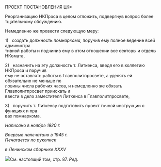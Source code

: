 ПРОЕКТ ПОСТАНОВЛЕНИЯ ЦК*

Реорганизацию НКПроса в целом отложить, подвергнув вопрос более тщательному обсуждению.

Немедленно же провести следующую меру:

1)   создать должность _помнаркома,_ поручив ему полное ведение всей администра­  
тивной работы и подчинив ему в этом отношении все секторы и отделы НКомата,

2)   назначить на эту должность т. Литкенса, введя его в коллегию НКПроса и поручив  
ему не оставлять работы в Главполитпросвете, а уделять ей обязательно не меньше по­  
ловины числа рабочих часов, и немедленно же обязать Главполитпросвет приискать и  
ввести в дело заместителя Литкенса в Главполитпросвете,

3)   поручить т. Литкенсу подготовить проект точной инструкции о функциях и пра­  
вах помнаркома.

_Написано в ноябре 1920 г._

_Впервые напечатано в 1945 г.                                                              Печатается по рукописи_

_в Ленинском сборнике_ _XXXV_

![](file:///C:/Users/bot32/AppData/Local/Temp/msohtmlclip1/01/clip_image001.png)См. настоящий том, стр. 87. _Ред._